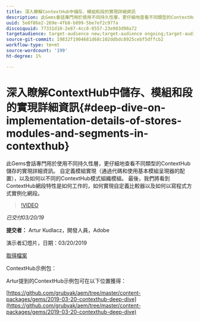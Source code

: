 ```yaml
---
title: 深入瞭解ContextHub中儲存、模組和段的實現詳細資訊
description: 此Gems會話專門用於使用不同持久性層，更仔細地查看不同類型的ContextHub儲存的實現詳細資訊。 自定義模組實現（通過代碼和使用基本模組呈現器的配置），以及如何以不同的ContextHub模式組織模組。 最後，我們將看到ContextHub網段特性是如何工作的，如何實現自定義比較器以及如何以寫程式方式實例化網段。
uuid: 5e8f86e2-269e-4fb8-b899-5be7ef2c977a
discoiquuid: 77331d10-2e87-4cc8-8557-23e983d98a72
targetaudience: target-audience new;target-audience ongoing;target-audience upgrader
source-git-commit: 19832f1904681d68c102ddbdc8925cebf5dffcb2
workflow-type: tm+mt
source-wordcount: '199'
ht-degree: 1%

---
```



# 深入瞭解ContextHub中儲存、模組和段的實現詳細資訊{#deep-dive-on-implementation-details-of-stores-modules-and-segments-in-contexthub}

此Gems會話專門用於使用不同持久性層，更仔細地查看不同類型的ContextHub儲存的實現詳細資訊。 自定義模組實現（通過代碼和使用基本模組呈現器的配置），以及如何以不同的ContextHub模式組織模組。 最後，我們將看到ContextHub網段特性是如何工作的，如何實現自定義比較器以及如何以寫程式方式實例化網段。

>[!VIDEO](https://video.tv.adobe.com/v/27010/?quality=9)

*已交付03/20/19*

**提交者：** Artur Kudlacz，開發人員，Adobe

演示者幻燈片，日期：03/20/2019

[取得檔案](assets/aem-gems-contexthubdeepdive-03202019.pdf)

ContextHub示例包：

Artur提到的ContextHub示例包可在以下位置獲得：

[https://github.com/grubyak/aem/tree/master/content-packages/gems/2019-03-20-contexthub-deep-dive](https://github.com/grubyak/aem/tree/master/content-packages/gems/2019-03-20-contexthub-deep-dive)
